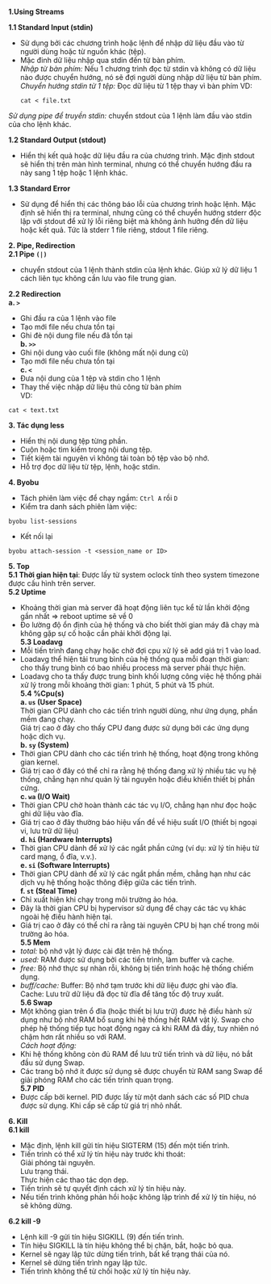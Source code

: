 **1.Using Streams**  
  
**1.1 Standard Input (stdin)**
- Sử dụng bởi các chương trình hoặc lệnh để nhập dữ liệu đầu vào từ người dùng hoặc từ nguồn khác (tệp).
- Mặc đinh dữ liệu nhập qua stdin đến từ bàn phím.  
*Nhập từ bàn phím:* Nếu 1 chương trình đọc từ stdin và không có dữ liệu nào được chuyển hướng, nó sẽ đợi người dùng nhập dữ liệu từ bàn phím.
*Chuyển hướng stdin từ 1 tệp:* Đọc dữ liệu từ 1 tệp thay vì bàn phím
  VD:
  ```
  cat < file.txt
  ```
*Sử dụng pipe để truyền stdin:* chuyển stdout của 1 lệnh làm đầu vào stdin của cho lệnh khác.

**1.2 Standard Output (stdout)**
- Hiển thị kết quả hoặc dữ liệu đầu ra của chương trình. Mặc định stdout sẽ hiển thị trên màn hình terminal, nhưng có thể chuyển hướng đầu ra này sang 1 tệp hoặc 1 lệnh khác.

**1.3 Standard Error**
- Sử dụng để hiển thị các thông báo lỗi của chương trình hoặc lệnh. Mặc định sẽ hiển thị ra terminal, nhưng cũng có thể chuyển hướng stderr độc lập với stdout để xử lý lỗi riêng biệt mà không ảnh hưởng đến dữ liệu hoặc kết quả. Tức là stderr 1 file riêng, stdout 1 file riêng.  
  
**2. Pipe, Redirection**  
**2.1 Pipe `(|)`**  
- chuyển stdout của 1 lệnh thành stdin của lệnh khác. Giúp xử lý dữ liệu 1 cách liên tục không cần lưu vào file trung gian.
  
**2.2 Redirection**  
**a. `>`**  
- Ghi đầu ra của 1 lệnh vào file
- Tạo mới file nếu chưa tồn tại
- Ghi đè nội dung file nếu đã tồn tại  
**b. `>>`**  
- Ghi nội dung vào cuối file (không mất nội dung cũ)
- Tạo mới file nếu chưa tồn tại  
**c. `<`**  
- Đưa nội dung của 1 tệp và stdin cho 1 lệnh
- Thay thế việc nhập dữ liệu thủ công từ bàn phím  
VD:
```
cat < text.txt
```
  
**3. Tác dụng less**
- Hiển thị nội dung tệp từng phần.
- Cuộn hoặc tìm kiếm trong nội dung tệp.
- Tiết kiệm tài nguyên vì không tải toàn bộ tệp vào bộ nhớ.
- Hỗ trợ đọc dữ liệu từ tệp, lệnh, hoặc stdin.
  
**4. Byobu**
- Tách phiên làm việc để chạy ngầm: `Ctrl A` rồi `D`
- Kiểm tra danh sách phiên làm việc:
```
byobu list-sessions
```
- Kết nối lại
```
byobu attach-session -t <session_name or ID>
```
**5. Top**  
**5.1 Thời gian hiện tại**: Được lấy từ system oclock tính theo system timezone được cấu hình trên server.  
**5.2 Uptime**  
- Khoảng thời gian mà server đã hoạt động liên tục kể từ lần khởi động gần nhất => reboot uptime sẽ về 0
- Đo lường độ ổn định của hệ thống và cho biết thời gian máy đã chạy mà không gặp sự cố hoặc cần phải khởi động lại.  
**5.3 Loadavg**
- Mỗi tiến trình đang chạy hoặc chờ đợi cpu xử lý sẽ add giá trị 1 vào load.
- Loadavg thể hiện tải trung bình của hệ thống qua mỗi đoạn thời gian: cho thấy trung bình có bao nhiều process mà server phải thực hiện.
- Loadavg cho ta thấy được trung bình khối lượng công việc hệ thống phải xử lý trong mỗi khoảng thời gian: 1 phút, 5 phút và 15 phút.  
**5.4 %Cpu(s)**  
**a. `us` (User Space)**  
Thời gian CPU dành cho các tiến trình người dùng, như ứng dụng, phần mềm đang chạy.  
Giá trị cao ở đây cho thấy CPU đang được sử dụng bởi các ứng dụng hoặc dịch vụ.  
**b. `sy` (System)**  
- Thời gian CPU dành cho các tiến trình hệ thống, hoạt động trong không gian kernel.
- Giá trị cao ở đây có thể chỉ ra rằng hệ thống đang xử lý nhiều tác vụ hệ thống, chẳng hạn như quản lý tài nguyên hoặc điều khiển thiết bị phần cứng.  
**c. `wa` (I/O Wait)**  
- Thời gian CPU chờ hoàn thành các tác vụ I/O, chẳng hạn như đọc hoặc ghi dữ liệu vào đĩa.
- Giá trị cao ở đây thường báo hiệu vấn đề về hiệu suất I/O (thiết bị ngoại vi, lưu trữ dữ liệu)  
**d. `hi` (Hardware Interrupts)**  
- Thời gian CPU dành để xử lý các ngắt phần cứng (ví dụ: xử lý tín hiệu từ card mạng, ổ đĩa, v.v.).  
**e. `si` (Software Interrupts)**  
- Thời gian CPU dành để xử lý các ngắt phần mềm, chẳng hạn như các dịch vụ hệ thống hoặc thông điệp giữa các tiến trình.  
**f. `st` (Steal Time)**  
- Chỉ xuất hiện khi chạy trong môi trường ảo hóa.
- Đây là thời gian CPU bị hypervisor sử dụng để chạy các tác vụ khác ngoài hệ điều hành hiện tại.
- Giá trị cao ở đây có thể chỉ ra rằng tài nguyên CPU bị hạn chế trong môi trường ảo hóa.  
**5.5 Mem**  
- *total:* bộ nhớ vật lý được cài đặt trên hệ thống.
- *used:* RAM được sử dụng bởi các tiến trình, làm buffer và cache.
- *free:* Bộ nhớ thực sự nhàn rỗi, không bị tiến trình hoặc hệ thống chiếm dụng.
- *buff/cache:* Buffer: Bộ nhớ tạm trước khi dữ liệu được ghi vào đĩa.  
                Cache: Lưu trữ dữ liệu đã đọc từ đĩa để tăng tốc độ truy xuất.    
**5.6 Swap**
- Một không gian trên ổ đĩa (hoặc thiết bị lưu trữ) được hệ điều hành sử dụng như bộ nhớ RAM bổ sung khi hệ thống hết RAM vật lý. Swap cho phép hệ thống tiếp tục hoạt động ngay cả khi RAM đã đầy, tuy nhiên nó chậm hơn rất nhiều so với RAM.  
*Cách hoạt động:*
- Khi hệ thống không còn đủ RAM để lưu trữ tiến trình và dữ liệu, nó bắt đầu sử dụng Swap.
- Các trang bộ nhớ ít được sử dụng sẽ được chuyển từ RAM sang Swap để giải phóng RAM cho các tiến trình quan trọng.  
**5.7 PID**  
- Được cấp bởi kernel. PID được lấy từ một danh sách các số PID chưa được sử dụng. Khi cấp sẽ cấp từ giá trị nhỏ nhất.  

**6. Kill**  
**6.1 kill**  
- Mặc định, lệnh kill gửi tín hiệu SIGTERM (15) đến một tiến trình.
- Tiến trình có thể xử lý tín hiệu này trước khi thoát:  
    Giải phóng tài nguyên.  
    Lưu trạng thái.  
    Thực hiện các thao tác dọn dẹp.  
- Tiến trình sẽ tự quyết định cách xử lý tín hiệu này.
- Nếu tiến trình không phản hồi hoặc không lập trình để xử lý tín hiệu, nó sẽ không dừng.  

**6.2 kill -9**  
- Lệnh kill -9 gửi tín hiệu SIGKILL (9) đến tiến trình.
- Tín hiệu SIGKILL là tín hiệu không thể bị chặn, bắt, hoặc bỏ qua.
- Kernel sẽ ngay lập tức dừng tiến trình, bất kể trạng thái của nó.
- Kernel sẽ dừng tiến trình ngay lập tức.
- Tiến trình không thể từ chối hoặc xử lý tín hiệu này.
